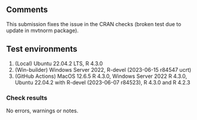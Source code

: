 ## Comments

This submission fixes the issue in the CRAN checks (broken test due to update in mvtnorm package).

## Test environments

1. (Local) Ubuntu 22.04.2 LTS, R 4.3.0
2. (Win-builder) Windows Server 2022, R-devel (2023-06-15 r84547 ucrt)
3. (GitHub Actions) MacOS 12.6.5 R 4.3.0, Windows Server 2022 R 4.3.0, Ubuntu 22.04.2 with R-devel (2023-06-07 r84523), R 4.3.0 and R 4.2.3

### Check results

No errors, warnings or notes.
